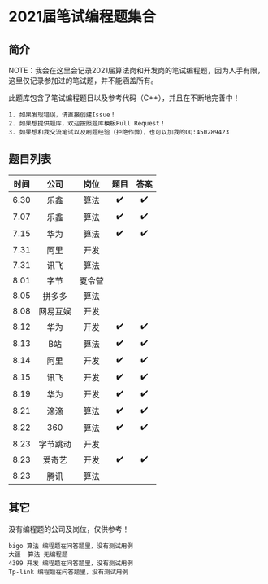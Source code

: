 # 2021届笔试编程题集合

## 简介

NOTE：我会在这里会记录2021届算法岗和开发岗的笔试编程题，因为人手有限，这里仅记录参加过的笔试题，并不能涵盖所有。

此题库包含了笔试编程题目以及参考代码（C++），并且在不断地完善中！

    1. 如果发现错误，请直接创建Issue！
    2. 如果想提供题库，欢迎按照题库模板Pull Request！
    3. 如果想和我交流笔试以及刷题经验（拒绝作弊），也可以加我的QQ:450289423

## 题目列表

|时间|公司|岗位|题目|答案
|:---:|:---:|:---:|:---:|:---:|
|6.30|乐鑫|算法|✔️|✔️
|7.07|乐鑫|算法|✔️|✔️
|7.15|华为|算法|✔️|✔️
|7.31|阿里|开发||
|7.31|讯飞|算法||
|8.01|字节|夏令营||
|8.05|拼多多|算法||
|8.08|网易互娱|开发||
|8.12|华为|开发|✔️|✔️
|8.13| B站|算法|✔️|✔️
|8.14|阿里|开发|✔️|✔️
|8.15|讯飞|开发|✔️|✔️
|8.19|华为|开发|✔️|✔️
|8.21|滴滴|算法|✔️|✔️
|8.22|360|算法|✔️|✔️
|8.23|字节跳动|开发||
|8.23|爱奇艺|开发|✔️|✔️
|8.23|腾讯|算法||


## 其它
没有编程题的公司及岗位，仅供参考！

    bigo 算法 编程题在问答题里，没有测试用例
    大疆  算法 无编程题
    4399 开发 编程题在问答题里，没有测试用例
    Tp-link 编程题在问答题里，没有测试用例
    
